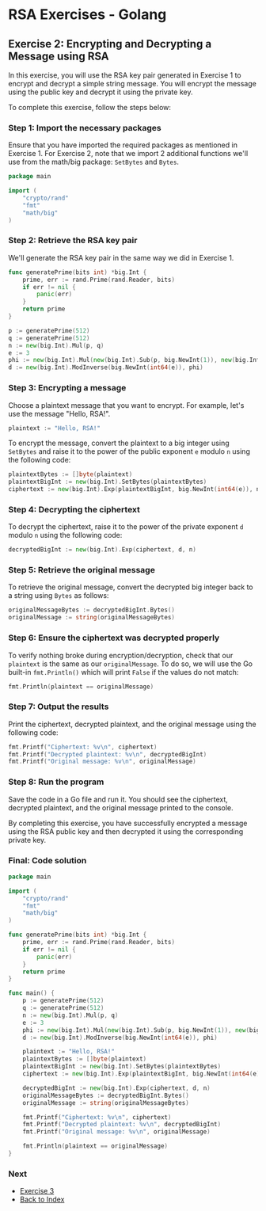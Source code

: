 # RSA Exercises - Golang

## Exercise 2: Encrypting and Decrypting a Message using RSA

In this exercise, you will use the RSA key pair generated in Exercise 1 to encrypt and decrypt a simple string message. You will encrypt the message using the public key and decrypt it using the private key.

To complete this exercise, follow the steps below:

### Step 1: Import the necessary packages

Ensure that you have imported the required packages as mentioned in Exercise 1. For Exercise 2, note that we import 2 additional functions we'll use from the math/big package: `SetBytes` and `Bytes`.

```go
package main

import (
	"crypto/rand"
	"fmt"
	"math/big"
)
```

### Step 2: Retrieve the RSA key pair

We'll generate the RSA key pair in the same way we did in Exercise 1.

```go
func generatePrime(bits int) *big.Int {
	prime, err := rand.Prime(rand.Reader, bits)
	if err != nil {
		panic(err)
	}
	return prime
}

p := generatePrime(512)
q := generatePrime(512)
n := new(big.Int).Mul(p, q)
e := 3
phi := new(big.Int).Mul(new(big.Int).Sub(p, big.NewInt(1)), new(big.Int).Sub(q, big.NewInt(1)))
d := new(big.Int).ModInverse(big.NewInt(int64(e)), phi)
```

### Step 3: Encrypting a message

Choose a plaintext message that you want to encrypt. For example, let's use the message "Hello, RSA!".

```go
plaintext := "Hello, RSA!"
```

To encrypt the message, convert the plaintext to a big integer using `SetBytes` and raise it to the power of the public exponent `e` modulo `n` using the following code:

```go
plaintextBytes := []byte(plaintext)
plaintextBigInt := new(big.Int).SetBytes(plaintextBytes)
ciphertext := new(big.Int).Exp(plaintextBigInt, big.NewInt(int64(e)), n)
```

### Step 4: Decrypting the ciphertext

To decrypt the ciphertext, raise it to the power of the private exponent `d` modulo `n` using the following code:

```go
decryptedBigInt := new(big.Int).Exp(ciphertext, d, n)
```

### Step 5: Retrieve the original message

To retrieve the original message, convert the decrypted big integer back to a string using `Bytes` as follows:

```go
originalMessageBytes := decryptedBigInt.Bytes()
originalMessage := string(originalMessageBytes)
```

### Step 6: Ensure the ciphertext was decrypted properly

To verify nothing broke during encryption/decryption, check that our `plaintext` is the same as our `originalMessage`. To do so, we will use the Go built-in `fmt.Println()` which will print `False` if the values do not match:

```go
fmt.Println(plaintext == originalMessage)
```

### Step 7: Output the results

Print the ciphertext, decrypted plaintext, and the original message using the following code:

```go
fmt.Printf("Ciphertext: %v\n", ciphertext)
fmt.Printf("Decrypted plaintext: %v\n", decryptedBigInt)
fmt.Printf("Original message: %v\n", originalMessage)
```

### Step 8: Run the program

Save the code in a Go file and run it. You should see the ciphertext, decrypted plaintext, and the original message printed to the console.

By completing this exercise, you have successfully encrypted a message using the RSA public key and then decrypted it using the corresponding private key.

### Final: Code solution

```go
package main

import (
	"crypto/rand"
	"fmt"
	"math/big"
)

func generatePrime(bits int) *big.Int {
	prime, err := rand.Prime(rand.Reader, bits)
	if err != nil {
		panic(err)
	}
	return prime
}

func main() {
	p := generatePrime(512)
	q := generatePrime(512)
	n := new(big.Int).Mul(p, q)
	e := 3
	phi := new(big.Int).Mul(new(big.Int).Sub(p, big.NewInt(1)), new(big.Int).Sub(q, big.NewInt(1)))
	d := new(big.Int).ModInverse(big.NewInt(int64(e)), phi)

	plaintext := "Hello, RSA!"
	plaintextBytes := []byte(plaintext)
	plaintextBigInt := new(big.Int).SetBytes(plaintextBytes)
	ciphertext := new(big.Int).Exp(plaintextBigInt, big.NewInt(int64(e)), n)

	decryptedBigInt := new(big.Int).Exp(ciphertext, d, n)
	originalMessageBytes := decryptedBigInt.Bytes()
	originalMessage := string(originalMessageBytes)

	fmt.Printf("Ciphertext: %v\n", ciphertext)
	fmt.Printf("Decrypted plaintext: %v\n", decryptedBigInt)
	fmt.Printf("Original message: %v\n", originalMessage)

	fmt.Println(plaintext == originalMessage)
}
```

### Next

* [Exercise 3](exercise3.md)
* [Back to Index](index.md)

